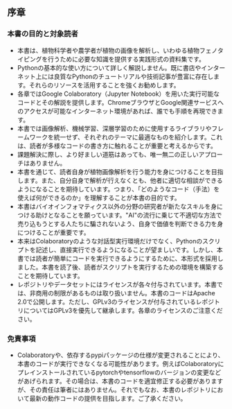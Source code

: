 ## 序章
### 本書の目的と対象読者
- 本書は、植物科学者や農学者が植物の画像を解析し、いわゆる植物フェノタイピングを行うために必要な知識を提供する実践形式の資料集です。
- Pythonの基本的な使い方について詳しく解説しません。既に書店やインターネット上には良質なPythonのチュートリアルや技術記事が豊富に存在します。それらのリソースを活用することを強くお勧めします。
- 各章ではGoogle Colaboratory（Jupyter Notebook）を用いた実行可能なコードとその解説を提供します。ChromeブラウザとGoogle関連サービスへのアクセスが可能なインターネット環境があれば、誰でも手順を再現できます。
- 本書では画像解析、機械学習、深層学習のために使用するライブラリやフレームワークを統一せず、それぞれのテーマに最適なものを紹介します。これは、読者が多様なコードの書き方に触れることが重要と考えるからです。
- 課題解決に際し、より好ましい道筋はあっても、唯一無二の正しいアプローチはありません。
- 本書を通じて、読者自身が植物画像解析を行う能力を身につけることを目指します。また、自分自身で解析が行えなくとも、他者に適切な相談ができるようになることを期待しています。つまり、「どのようなコード（手法）を使えば何ができるのか」を理解することが本書の目的です。
- 本書はバイオインフォマティクス以外の分野の研究者が新たなスキルを身につける助けとなることを願っています。"AI"の流行に乗じて不適切な方法で売り込もうとする人たちに騙されないよう、自身で価値を判断できる力を身につけることが重要です。
- 本来はColaboratoryのような対話型実行環境だけでなく、Pythonのスクリプトを記述し、直接実行できるようになることが望ましいです。しかし、本書では読者が簡単にコードを実行できるようにするために、本形式を採用しました。本書を読了後、読者がスクリプトを実行するための環境を構築することを期待しています。
- レポジトリやデータセットにはライセンスが各々付与されています。本書では、非商用の制限があるものは取り扱いません。本書のコードはApache 2.0で公開します。ただし、GPLv3のライセンスが付与されているレポジトリについてはGPLv3を優先して継承します。各章のライセンスのご注意ください。

### 免責事項
- Colaboratoryや、依存するpypiパッケージの仕様が変更されることにより、本書のコードが実行できなくなる可能性があります。例えばColaboratoryにプレインストールされているpytorchやtensorflowのバージョンの変更などがあげられます。その場合は、本書のコードを適宜修正する必要がありますが、その責任は筆者にはありません。それでもなお、本書のレポジトリにおいて最新の動作コードの提供を目指します。ご了承ください。
